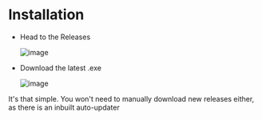 # Installation

- Head to the Releases

  ![image](https://github.com/user-attachments/assets/308a6eff-bd0b-4639-b3e4-12015b0533c8)

- Download the latest .exe

  ![image](https://github.com/user-attachments/assets/22ec903c-daff-486a-9cc1-d6f33ad2045c)

It's that simple. You won't need to manually download new releases either, as there is an inbuilt auto-updater
